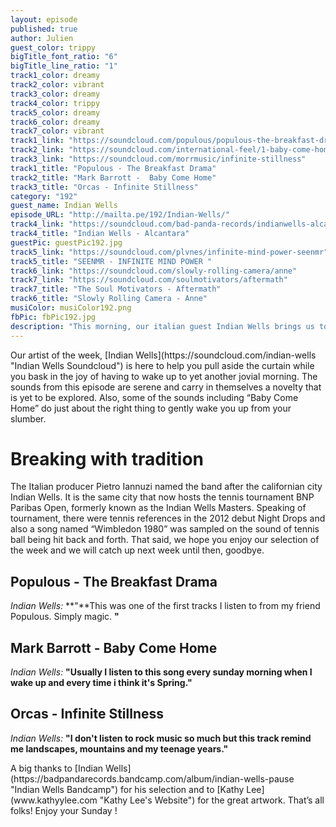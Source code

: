 ```yaml
---
layout: episode
published: true
author: Julien
guest_color: trippy
bigTitle_font_ratio: "6"
bigTitle_line_ratio: "1"
track1_color: dreamy
track2_color: vibrant
track3_color: dreamy
track4_color: trippy
track5_color: dreamy
track6_color: dreamy
track7_color: vibrant
track1_link: "https://soundcloud.com/populous/populous-the-breakfast-drama"
track2_link: "https://soundcloud.com/international-feel/1-baby-come-home-1 "
track3_link: "https://soundcloud.com/morrmusic/infinite-stillness"
track1_title: "Populous - The Breakfast Drama"
track2_title: "Mark Barrott -  Baby Come Home"
track3_title: "Orcas - Infinite Stillness"
category: "192"
guest_name: Indian Wells
episode_URL: "http://mailta.pe/192/Indian-Wells/"
track4_link: "https://soundcloud.com/bad-panda-records/indianwells-alcantara"
track4_title: "Indian Wells - Alcantara"
guestPic: guestPic192.jpg
track5_link: "https://soundcloud.com/plvnes/infinite-mind-power-seenmr"
track5_title: "SEENMR - INFINITE MIND POWER "
track6_link: "https://soundcloud.com/slowly-rolling-camera/anne"
track7_link: "https://soundcloud.com/soulmotivators/aftermath"
track7_title: "The Soul Motivators - Aftermath"
track6_title: "Slowly Rolling Camera - Anne"
musiColor: musiColor192.png
fbPic: fbPic192.jpg
description: "This morning, our italian guest Indian Wells brings us to a captivating and overpowering world. Night sweatiness and rising morning are his kingdom. No matter what you did last night, he's gonna transform your morning."
---
```



<p id="introduction">
Our artist of the week, [Indian Wells](https://soundcloud.com/indian-wells "Indian Wells Soundcloud") is here to help you pull aside the curtain while you bask in the joy of having to wake up to yet another jovial morning.  The sounds from this episode are serene and carry in themselves a novelty that is yet to be explored. Also, some of the sounds including “Baby Come Home” do just about the right thing to gently wake you up from your slumber.
</p>

# Breaking with tradition
The Italian producer Pietro Iannuzi named the band after the californian city Indian Wells. It is the same city that now hosts the tennis tournament BNP Paribas Open, formerly known as the Indian Wells Masters. 
Speaking of tournament, there were tennis references in the 2012 debut Night Drops and also a song named “Wimbledon 1980” was sampled on the sound of tennis ball being hit back and forth. That said, we hope you enjoy our selection of the week and we will catch up next week until then, goodbye. 
<br>

## Populous - The Breakfast Drama
_Indian Wells:_ **"**This was one of the first tracks I listen to from my friend Populous. Simply magic.
**"**

## Mark Barrott - Baby Come Home
_Indian Wells:_ **"**Usually I listen to this song every sunday morning when I wake up and every time i think it's Spring.**"**

## Orcas - Infinite Stillness
_Indian Wells:_ **"**I don't listen to rock music so much but this track remind me landscapes, mountains and my teenage years.**"**

 
<p id="outroduction">
A big thanks to [Indian Wells](https://badpandarecords.bandcamp.com/album/indian-wells-pause "Indian Wells Bandcamp") for his selection and to [Kathy Lee](www.kathyylee.com "Kathy Lee's Website") for the great artwork.
That’s all folks! 
Enjoy your Sunday ! 
</p>
